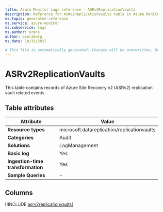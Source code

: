 ```yaml
---
title: Azure Monitor Logs reference - ASRv2ReplicationVaults
description: Reference for ASRv2ReplicationVaults table in Azure Monitor Logs.
ms.topic: generated-reference
ms.service: azure-monitor
ms.subservice: logs
ms.author: orens
author: osalzberg
ms.date: 10/31/2025

# This file is automatically generated. Changes will be overwritten. Do not change this file directly.
---
```


# ASRv2ReplicationVaults

This table contains records of Azure Site Recovery v2 (ASRv2) replication vault related events.


## Table attributes

|Attribute|Value|
|---|---|
|**Resource types**|microsoft.datareplication/replicationvaults|
|**Categories**|Audit|
|**Solutions**| LogManagement|
|**Basic log**|Yes|
|**Ingestion-time transformation**|Yes|
|**Sample Queries**|-|



## Columns
  
[!INCLUDE [asrv2replicationvaults](~/reusable-content/ce-skilling/azure/includes/azure-monitor/reference/tables/asrv2replicationvaults-include.md)]
